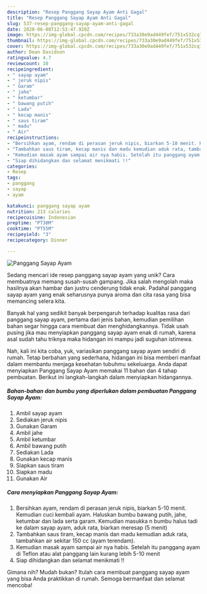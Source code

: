 ```yaml
---
description: "Resep Panggang Sayap Ayam Anti Gagal"
title: "Resep Panggang Sayap Ayam Anti Gagal"
slug: 537-resep-panggang-sayap-ayam-anti-gagal
date: 2020-06-08T12:53:47.920Z
image: https://img-global.cpcdn.com/recipes/733a30e9ad449fef/751x532cq70/panggang-sayap-ayam-foto-resep-utama.jpg
thumbnail: https://img-global.cpcdn.com/recipes/733a30e9ad449fef/751x532cq70/panggang-sayap-ayam-foto-resep-utama.jpg
cover: https://img-global.cpcdn.com/recipes/733a30e9ad449fef/751x532cq70/panggang-sayap-ayam-foto-resep-utama.jpg
author: Dean Davidson
ratingvalue: 4.7
reviewcount: 10
recipeingredient:
- " sayap ayam"
- " jeruk nipis"
- " Garam"
- " jahe"
- " ketumbar"
- " bawang putih"
- " Lada"
- " kecap manis"
- " saus tiram"
- " madu"
- " Air"
recipeinstructions:
- "Bersihkan ayam, rendam di perasan jeruk nipis, biarkan 5-10 menit. Kemudian cuci kembali ayam. Haluskan bumbu bawang putih, jahe, ketumbar dan lada serta garam. Kemudian masukka n bumbu halus tadi ke dalam sayap ayam, aduk rata, biarkan meresap (5 menit)"
- "Tambahkan saus tiram, kecap manis dan madu kemudian aduk rata, tambahkan air sekitar 150 cc (ayam terendam)."
- "Kemudian masak ayam sampai air nya habis. Setelah itu panggang ayam di Teflon atau alat panggang lain kurang lebih 5-10 menit"
- "Siap dihidangkan dan selamat menikmati !!"
categories:
- Resep
tags:
- panggang
- sayap
- ayam

katakunci: panggang sayap ayam 
nutrition: 213 calories
recipecuisine: Indonesian
preptime: "PT30M"
cooktime: "PT55M"
recipeyield: "3"
recipecategory: Dinner

---
```



![Panggang Sayap Ayam](https://img-global.cpcdn.com/recipes/733a30e9ad449fef/751x532cq70/panggang-sayap-ayam-foto-resep-utama.jpg)

Sedang mencari ide resep panggang sayap ayam yang unik? Cara membuatnya memang susah-susah gampang. Jika salah mengolah maka hasilnya akan hambar dan justru cenderung tidak enak. Padahal panggang sayap ayam yang enak seharusnya punya aroma dan cita rasa yang bisa memancing selera kita.



Banyak hal yang sedikit banyak berpengaruh terhadap kualitas rasa dari panggang sayap ayam, pertama dari jenis bahan, kemudian pemilihan bahan segar hingga cara membuat dan menghidangkannya. Tidak usah pusing jika mau menyiapkan panggang sayap ayam enak di rumah, karena asal sudah tahu triknya maka hidangan ini mampu jadi suguhan istimewa.


Nah, kali ini kita coba, yuk, variasikan panggang sayap ayam sendiri di rumah. Tetap berbahan yang sederhana, hidangan ini bisa memberi manfaat dalam membantu menjaga kesehatan tubuhmu sekeluarga. Anda dapat menyiapkan Panggang Sayap Ayam memakai 11 bahan dan 4 tahap pembuatan. Berikut ini langkah-langkah dalam menyiapkan hidangannya.

<!--inarticleads1-->

##### Bahan-bahan dan bumbu yang diperlukan dalam pembuatan Panggang Sayap Ayam:

1. Ambil  sayap ayam
1. Sediakan  jeruk nipis
1. Gunakan  Garam
1. Ambil  jahe
1. Ambil  ketumbar
1. Ambil  bawang putih
1. Sediakan  Lada
1. Gunakan  kecap manis
1. Siapkan  saus tiram
1. Siapkan  madu
1. Gunakan  Air




<!--inarticleads2-->

##### Cara menyiapkan Panggang Sayap Ayam:

1. Bersihkan ayam, rendam di perasan jeruk nipis, biarkan 5-10 menit. Kemudian cuci kembali ayam. Haluskan bumbu bawang putih, jahe, ketumbar dan lada serta garam. Kemudian masukka n bumbu halus tadi ke dalam sayap ayam, aduk rata, biarkan meresap (5 menit)
1. Tambahkan saus tiram, kecap manis dan madu kemudian aduk rata, tambahkan air sekitar 150 cc (ayam terendam).
1. Kemudian masak ayam sampai air nya habis. Setelah itu panggang ayam di Teflon atau alat panggang lain kurang lebih 5-10 menit
1. Siap dihidangkan dan selamat menikmati !!




Gimana nih? Mudah bukan? Itulah cara membuat panggang sayap ayam yang bisa Anda praktikkan di rumah. Semoga bermanfaat dan selamat mencoba!
